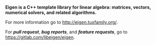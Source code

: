 **Eigen is a C++ template library for linear algebra: matrices, vectors, numerical solvers, and related algorithms.**

For more information go to http://eigen.tuxfamily.org/.

For **_pull request_**, **_bug reports_**, and **_feature requests_**, go to https://gitlab.com/libeigen/eigen.

